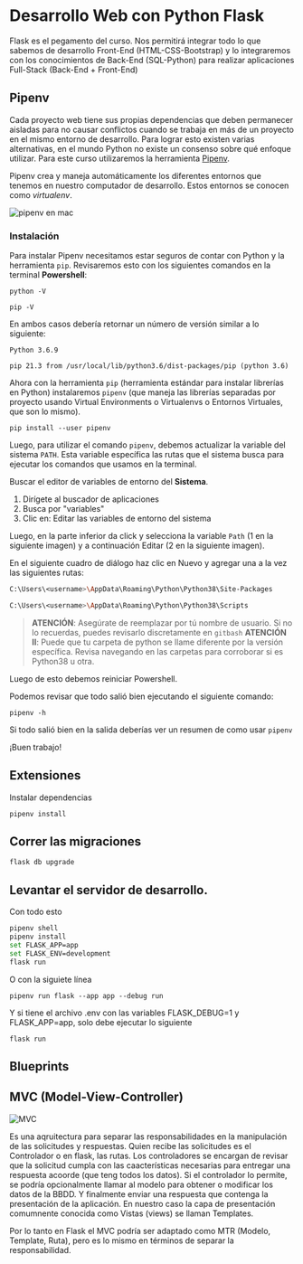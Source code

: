 # Desarrollo Web con Python Flask

Flask es el pegamento del curso. Nos permitirá integrar todo lo que sabemos de desarrollo Front-End (HTML-CSS-Bootstrap) y lo integraremos con los conocimientos de Back-End (SQL-Python) para realizar aplicaciones Full-Stack (Back-End + Front-End)

## Pipenv

Cada proyecto web tiene sus propias dependencias que deben permanecer aisladas para no causar conflictos cuando se trabaja en más de un proyecto en el mismo entorno de desarrollo. Para lograr esto existen varias alternativas, en el mundo Python no existe un consenso sobre qué enfoque utilizar. Para este curso utilizaremos la herramienta [Pipenv](https://pipenv.pypa.io/en/latest/).

Pipenv crea y maneja automáticamente los diferentes entornos que tenemos en nuestro computador de desarrollo. Estos entornos se conocen como *virtualenv*.

![pipenv en mac]()

### Instalación

Para instalar Pipenv necesitamos estar seguros de contar con Python y la herramienta `pip`. Revisaremos esto con los siguientes comandos en la terminal **Powershell**:

`python -V`

`pip -V`

En ambos casos debería retornar un número de versión similar a lo siguiente:

`Python 3.6.9`

`pip 21.3 from /usr/local/lib/python3.6/dist-packages/pip (python 3.6)`

Ahora con la herramienta `pip` (herramienta estándar para instalar librerías en Python) instalaremos `pipenv` (que maneja las librerías separadas por proyecto usando Virtual Environments o Virtualenvs o Entornos Virtuales, que son lo mismo).

`pip install --user pipenv`

Luego, para utilizar el comando  `pipenv`, debemos actualizar la variable del sistema `PATH`. Esta variable específica las rutas que el sistema busca para ejecutar los comandos que usamos en la terminal.

Buscar el editor de variables de entorno del **Sistema**.

1. Dirígete al buscador de aplicaciones
2. Busca por "variables"
3. Clic en: Editar las variables de entorno del sistema

Luego, en la parte inferior da click y selecciona la variable `Path` (1 en la siguiente imagen) y a continuación Editar (2 en la siguiente imagen).

En el siguiente cuadro de diálogo haz clic en Nuevo y agregar una a la vez las siguientes rutas:

```bash
C:\Users\<username>\AppData\Roaming\Python\Python38\Site-Packages
```

```bash
C:\Users\<username>\AppData\Roaming\Python\Python38\Scripts
```

>**ATENCIÓN**: Asegúrate de reemplazar <username> por tú nombre de usuario. Si no lo recuerdas, puedes revisarlo discretamente en `gitbash`
>**ATENCIÓN II**: Puede que tu carpeta de python se llame diferente por la versión específica. Revisa navegando en las carpetas para corroborar si es Python38 u otra.


Luego de esto debemos reiniciar Powershell.

Podemos revisar que todo salió bien ejecutando el siguiente comando:

`pipenv -h`

Si todo salió bien en la salida deberías ver un resumen de como usar `pipenv`

¡Buen trabajo!


## Extensiones
Instalar dependencias

`pipenv install`

## Correr las migraciones

`flask db upgrade`

## Levantar el servidor de desarrollo.
Con todo esto

```bash
pipenv shell
pipenv install
set FLASK_APP=app
set FLASK_ENV=development
flask run
```
O con la siguiete línea

`pipenv run flask --app app --debug run`

Y si tiene el archivo .env con las variables FLASK_DEBUG=1 y FLASK_APP=app, solo debe ejecutar lo siguiente

`flask run`

## Blueprints

## MVC (Model-View-Controller)

![MVC](https://cdn.educba.com/academy/wp-content/uploads/2019/04/what-is-mvc-design-pattern.jpg.webp)


Es una aqruitectura para separar las responsabilidades en la manipulación de las solicitudes y respuestas. Quien recibe las solicitudes es el Controlador o en flask, las rutas. Los controladores se encargan de revisar que la solicitud cumpla con las caacterísticas necesarias para entregar una respuesta acoorde (que teng todos los datos). Si el controlador lo permite, se podría opcionalmente llamar al modelo para obtener o modificar los datos de la BBDD. Y finalmente enviar una respuesta que contenga la presentación de la aplicación. En nuestro caso la capa de presentación comumnente conocida como Vistas (views) se llaman Templates. 

Por lo tanto en Flask el MVC podría ser adaptado como MTR (Modelo, Template, Ruta), pero es lo mismo en términos de separar la responsabilidad.

